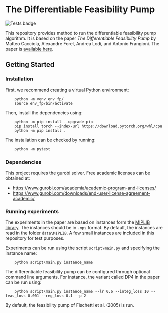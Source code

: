 # The Differentiable Feasibility Pump
![Tests badge](https://github.com/MCacciola94/DiffPump/actions/workflows/main.yml/badge.svg?branch=main)

This repository provides method to run the differentiable feasibility pump algorithm. It is based on the paper *The Differentiable Feasibility Pump* by Matteo Cacciola, Alexandre Forel, Andrea Lodi, and Antonio Frangioni. The paper is [available here](https://arxiv.org/).

## Getting Started

### Installation
First, we recommend creating a virtual Python environment:
```shell
    python -m venv env_fp/
    source env_fp/bin/activate

```

Then, install the dependencies using:
```shell
    python -m pip install --upgrade pip
    pip install torch --index-url https://download.pytorch.org/whl/cpu
    python -m pip install .
```

The installation can be checked by running:
```shell
    python -m pytest
```

### Dependencies

This project requires the gurobi solver. Free academic licenses can be obtained at:
 - https://www.gurobi.com/academia/academic-program-and-licenses/
 - https://www.gurobi.com/downloads/end-user-license-agreement-academic/


### Running experiments
The experiments in the paper are based on instances form the [MIPLIB library](https://miplib.zib.de/). The instances should be in `.mps` format. By default, the instances are read in the folder `data\MIPLIB`. A few small instances are included in this repository for test purposes.

Experiments can be run using the script `script\main.py` and specifying the instance name:
```shell
    python script\main.py instance_name
```
The differentiable feasibility pump can be configured through optional command line arguments. For instance, the variant called DP4 in the paper can be run using:
```shell
    python script\main.py instance_name --lr 0.6 --integ_loss 10 --feas_loss 0.001 --reg_loss 0.1 --p 2
```
By default, the feasibility pump of Fischetti et al. (2005) is run.